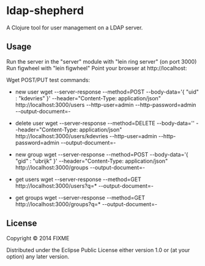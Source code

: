 # ldap-shepherd

A Clojure tool for user management on a LDAP server.

## Usage

Run the server in the "server" module with "lein ring server" (on port 3000)
Run figwheel with "lein figwheel"
Point your browser at http://localhost:


Wget POST/PUT test commands:

- new user
wget --server-response --method=POST --body-data='{ "uid" : "kdevries" }' --header="Content-Type: application/json" \
http://localhost:3000/users --http-user=admin --http-password=admin --output-document=-

- delete user
wget --server-response --method=DELETE --body-data='' --header="Content-Type: application/json" \
http://localhost:3000/users/kdevries --http-user=admin --http-password=admin --output-document=-

- new group
wget --server-response --method=POST --body-data='{ "gid" : "ubrijk" }' --header="Content-Type: application/json" \
http://localhost:3000/groups --output-document=-

- get users
wget --server-response --method=GET http://localhost:3000/users?q=* --output-document=-

- get groups
wget --server-response --method=GET http://localhost:3000/groups?q=* --output-document=-


## License

Copyright © 2014 FIXME

Distributed under the Eclipse Public License either version 1.0 or (at
your option) any later version.
